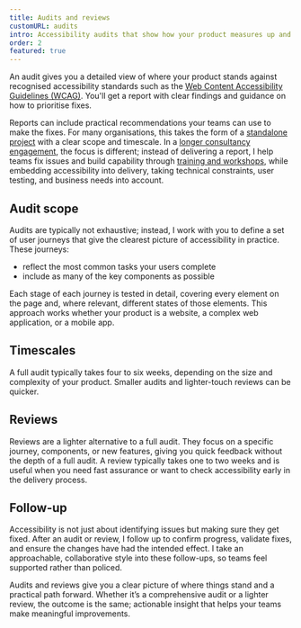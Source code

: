 ```yaml
---
title: Audits and reviews
customURL: audits
intro: Accessibility audits that show how your product measures up and what to prioritise for the biggest impact.
order: 2
featured: true
---
```


An audit gives you a detailed view of where your product stands against recognised accessibility standards such as the [Web Content Accessibility Guidelines (WCAG)](https://www.w3.org/TR/wcag/). You'll get a report with clear findings and guidance on how to prioritise fixes.

Reports can include practical recommendations your teams can use to make the fixes. For many organisations, this takes the form of a [standalone project](/approaches/projects) with a clear scope and timescale. In a [longer consultancy engagement](/approaches/consultancy), the focus is different; instead of delivering a report, I help teams fix issues and build capability through [training and workshops](/services/training), while embedding accessibility into delivery, taking technical constraints, user testing, and business needs into account.


## Audit scope

Audits are typically not exhaustive; instead, I work with you to define a set of user journeys that give the clearest picture of accessibility in practice. These journeys:

- reflect the most common tasks your users complete
- include as many of the key components as possible

Each stage of each journey is tested in detail, covering every element on the page and, where relevant, different states of those elements. This approach works whether your product is a website, a complex web application, or a mobile app.


## Timescales

A full audit typically takes four to six weeks, depending on the size and complexity of your product. Smaller audits and lighter-touch reviews can be quicker.


## Reviews

Reviews are a lighter alternative to a full audit. They focus on a specific journey, components, or new features, giving you quick feedback without the depth of a full audit. A review typically takes one to two weeks and is useful when you need fast assurance or want to check accessibility early in the delivery process.


## Follow-up

Accessibility is not just about identifying issues but making sure they get fixed. After an audit or review, I follow up to confirm progress, validate fixes, and ensure the changes have had the intended effect. I take an approachable, collaborative style into these follow-ups, so teams feel supported rather than policed.

Audits and reviews give you a clear picture of where things stand and a practical path forward. Whether it’s a comprehensive audit or a lighter review, the outcome is the same; actionable insight that helps your teams make meaningful improvements.
